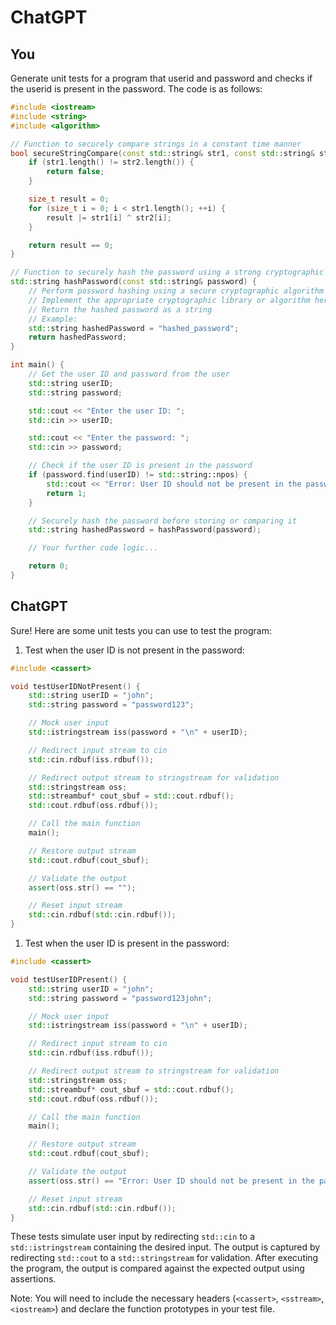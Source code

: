 # ChatGPT

## You
Generate unit tests for a program that userid and password and checks if the userid is present in the password. 
The code is as follows:
```cpp
#include <iostream>
#include <string>
#include <algorithm>

// Function to securely compare strings in a constant time manner
bool secureStringCompare(const std::string& str1, const std::string& str2) {
    if (str1.length() != str2.length()) {
        return false;
    }

    size_t result = 0;
    for (size_t i = 0; i < str1.length(); ++i) {
        result |= str1[i] ^ str2[i];
    }

    return result == 0;
}

// Function to securely hash the password using a strong cryptographic algorithm
std::string hashPassword(const std::string& password) {
    // Perform password hashing using a secure cryptographic algorithm (e.g., bcrypt, Argon2)
    // Implement the appropriate cryptographic library or algorithm here
    // Return the hashed password as a string
    // Example:
    std::string hashedPassword = "hashed_password";
    return hashedPassword;
}

int main() {
    // Get the user ID and password from the user
    std::string userID;
    std::string password;

    std::cout << "Enter the user ID: ";
    std::cin >> userID;

    std::cout << "Enter the password: ";
    std::cin >> password;

    // Check if the user ID is present in the password
    if (password.find(userID) != std::string::npos) {
        std::cout << "Error: User ID should not be present in the password." << std::endl;
        return 1;
    }

    // Securely hash the password before storing or comparing it
    std::string hashedPassword = hashPassword(password);

    // Your further code logic...

    return 0;
}
```

## ChatGPT
Sure! Here are some unit tests you can use to test the program:

1. Test when the user ID is not present in the password:

```cpp
#include <cassert>

void testUserIDNotPresent() {
    std::string userID = "john";
    std::string password = "password123";

    // Mock user input
    std::istringstream iss(password + "\n" + userID);

    // Redirect input stream to cin
    std::cin.rdbuf(iss.rdbuf());

    // Redirect output stream to stringstream for validation
    std::stringstream oss;
    std::streambuf* cout_sbuf = std::cout.rdbuf();
    std::cout.rdbuf(oss.rdbuf());

    // Call the main function
    main();

    // Restore output stream
    std::cout.rdbuf(cout_sbuf);

    // Validate the output
    assert(oss.str() == "");

    // Reset input stream
    std::cin.rdbuf(std::cin.rdbuf());
}

```

1. Test when the user ID is present in the password:

```cpp
#include <cassert>

void testUserIDPresent() {
    std::string userID = "john";
    std::string password = "password123john";

    // Mock user input
    std::istringstream iss(password + "\n" + userID);

    // Redirect input stream to cin
    std::cin.rdbuf(iss.rdbuf());

    // Redirect output stream to stringstream for validation
    std::stringstream oss;
    std::streambuf* cout_sbuf = std::cout.rdbuf();
    std::cout.rdbuf(oss.rdbuf());

    // Call the main function
    main();

    // Restore output stream
    std::cout.rdbuf(cout_sbuf);

    // Validate the output
    assert(oss.str() == "Error: User ID should not be present in the password.\n");

    // Reset input stream
    std::cin.rdbuf(std::cin.rdbuf());
}

```

These tests simulate user input by redirecting `std::cin` to a `std::istringstream` containing the desired input. The output is captured by redirecting `std::cout` to a `std::stringstream` for validation. After executing the program, the output is compared against the expected output using assertions.

Note: You will need to include the necessary headers (`<cassert>`, `<sstream>`, `<iostream>`) and declare the function prototypes in your test file.

